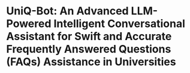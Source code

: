 # UniQ-Bot: An Advanced LLM-Powered Intelligent Conversational Assistant for Swift and Accurate Frequently Answered Questions (FAQs) Assistance in Universities
